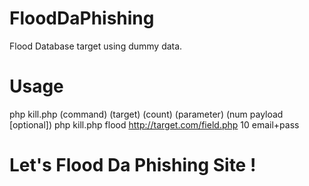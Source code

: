 # FloodDaPhishing
Flood Database target using dummy data.

# Usage
php kill.php (command) (target) (count) (parameter) (num payload [optional])
php kill.php flood http://target.com/field.php 10 email+pass

# Let's Flood Da Phishing Site !
